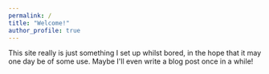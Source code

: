 ```yaml
---
permalink: /
title: "Welcome!"
author_profile: true
---
```

This site really is just something I set up whilst bored, in the hope that it may one day be of some use. Maybe I'll even write a blog post once in a while! 
